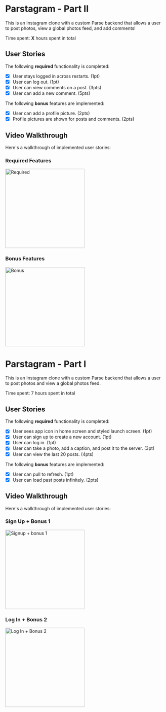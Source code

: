 # Parstagram - Part II

This is an Instagram clone with a custom Parse backend that allows a user to post photos, view a global photos feed, and add comments!

Time spent: **X** hours spent in total

## User Stories

The following **required** functionality is completed:

- [x] User stays logged in across restarts. (1pt)
- [x] User can log out. (1pt)
- [x] User can view comments on a post. (3pts)
- [x] User can add a new comment. (5pts)

The following **bonus** features are implemented:

- [x] User can add a profile picture. (2pts)
- [x] Profile pictures are shown for posts and comments. (2pts)

## Video Walkthrough

Here's a walkthrough of implemented user stories:

### Required Features
<img src='https://user-images.githubusercontent.com/50003319/161393169-189c3330-17e3-4d9e-8002-a72de42716ca.gif' title='Required' width=250 alt='Required'/>

### Bonus Features
<img src='https://user-images.githubusercontent.com/50003319/160502357-d4341aac-9290-430b-8b8b-e5738382e7cd.gif' title='Bonus' width=250 alt='Bonus'/>

# Parstagram - Part I

This is an Instagram clone with a custom Parse backend that allows a user to post photos and view a global photos feed.

Time spent: 7 hours spent in total

## User Stories

The following **required** functionality is completed:

- [x] User sees app icon in home screen and styled launch screen. (1pt)
- [x] User can sign up to create a new account. (1pt)
- [x] User can log in. (1pt)
- [x] User can take a photo, add a caption, and post it to the server. (3pt)
- [x] User can view the last 20 posts. (4pts)

The following **bonus** features are implemented:

- [x] User can pull to refresh. (1pt)
- [x] User can load past posts infinitely. (2pts)

## Video Walkthrough

Here's a walkthrough of implemented user stories:

### Sign Up + Bonus 1
<img src='https://user-images.githubusercontent.com/50003319/159395508-c6e7de0b-b421-4c71-b661-506a6754216b.gif' title='Signup + bonus 1' width=250 alt='Signup + bonus 1' />

### Log In + Bonus 2
<img src='https://user-images.githubusercontent.com/50003319/159395520-a2562563-db6a-49cb-8bb1-3ed2de8adbd8.gif' title='Log In + Bonus 2' width=250 alt='Log In + Bonus 2' />

